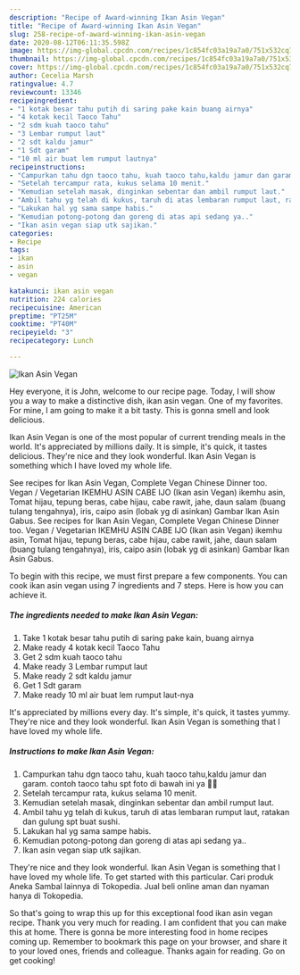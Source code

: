 ```yaml
---
description: "Recipe of Award-winning Ikan Asin Vegan"
title: "Recipe of Award-winning Ikan Asin Vegan"
slug: 258-recipe-of-award-winning-ikan-asin-vegan
date: 2020-08-12T06:11:35.598Z
image: https://img-global.cpcdn.com/recipes/1c854fc03a19a7a0/751x532cq70/ikan-asin-vegan-recipe-main-photo.jpg
thumbnail: https://img-global.cpcdn.com/recipes/1c854fc03a19a7a0/751x532cq70/ikan-asin-vegan-recipe-main-photo.jpg
cover: https://img-global.cpcdn.com/recipes/1c854fc03a19a7a0/751x532cq70/ikan-asin-vegan-recipe-main-photo.jpg
author: Cecelia Marsh
ratingvalue: 4.7
reviewcount: 13346
recipeingredient:
- "1 kotak besar tahu putih di saring pake kain buang airnya"
- "4 kotak kecil Taoco Tahu"
- "2 sdm kuah taoco tahu"
- "3 Lembar rumput laut"
- "2 sdt kaldu jamur"
- "1 Sdt garam"
- "10 ml air buat lem rumput lautnya"
recipeinstructions:
- "Campurkan tahu dgn taoco tahu, kuah taoco tahu,kaldu jamur dan garam. contoh taoco tahu spt foto di bawah ini ya 🤗🤗"
- "Setelah tercampur rata, kukus selama 10 menit."
- "Kemudian setelah masak, dinginkan sebentar dan ambil rumput laut."
- "Ambil tahu yg telah di kukus, taruh di atas lembaran rumput laut, ratakan dan gulung spt buat sushi."
- "Lakukan hal yg sama sampe habis."
- "Kemudian potong-potong dan goreng di atas api sedang ya.."
- "Ikan asin vegan siap utk sajikan."
categories:
- Recipe
tags:
- ikan
- asin
- vegan

katakunci: ikan asin vegan 
nutrition: 224 calories
recipecuisine: American
preptime: "PT25M"
cooktime: "PT40M"
recipeyield: "3"
recipecategory: Lunch

---
```



![Ikan Asin Vegan](https://img-global.cpcdn.com/recipes/1c854fc03a19a7a0/751x532cq70/ikan-asin-vegan-recipe-main-photo.jpg)

Hey everyone, it is John, welcome to our recipe page. Today, I will show you a way to make a distinctive dish, ikan asin vegan. One of my favorites. For mine, I am going to make it a bit tasty. This is gonna smell and look delicious.

Ikan Asin Vegan is one of the most popular of current trending meals in the world. It's appreciated by millions daily. It is simple, it's quick, it tastes delicious. They're nice and they look wonderful. Ikan Asin Vegan is something which I have loved my whole life.

See recipes for Ikan Asin Vegan, Complete Vegan Chinese Dinner too. Vegan / Vegetarian IKEMHU ASIN CABE IJO (Ikan asin Vegan) ikemhu asin, Tomat hijau, tepung beras, cabe hijau, cabe rawit, jahe, daun salam (buang tulang tengahnya), iris, caipo asin (lobak yg di asinkan) Gambar Ikan Asin Gabus. See recipes for Ikan Asin Vegan, Complete Vegan Chinese Dinner too. Vegan / Vegetarian IKEMHU ASIN CABE IJO (Ikan asin Vegan) ikemhu asin, Tomat hijau, tepung beras, cabe hijau, cabe rawit, jahe, daun salam (buang tulang tengahnya), iris, caipo asin (lobak yg di asinkan) Gambar Ikan Asin Gabus.


To begin with this recipe, we must first prepare a few components. You can cook ikan asin vegan using 7 ingredients and 7 steps. Here is how you can achieve it.

<!--inarticleads1-->

##### The ingredients needed to make Ikan Asin Vegan:

1. Take 1 kotak besar tahu putih di saring pake kain, buang airnya
1. Make ready 4 kotak kecil Taoco Tahu
1. Get 2 sdm kuah taoco tahu
1. Make ready 3 Lembar rumput laut
1. Make ready 2 sdt kaldu jamur
1. Get 1 Sdt garam
1. Make ready 10 ml air buat lem rumput laut-nya


It&#39;s appreciated by millions every day. It&#39;s simple, it&#39;s quick, it tastes yummy. They&#39;re nice and they look wonderful. Ikan Asin Vegan is something that I have loved my whole life. 

<!--inarticleads2-->

##### Instructions to make Ikan Asin Vegan:

1. Campurkan tahu dgn taoco tahu, kuah taoco tahu,kaldu jamur dan garam. contoh taoco tahu spt foto di bawah ini ya 🤗🤗
1. Setelah tercampur rata, kukus selama 10 menit.
1. Kemudian setelah masak, dinginkan sebentar dan ambil rumput laut.
1. Ambil tahu yg telah di kukus, taruh di atas lembaran rumput laut, ratakan dan gulung spt buat sushi.
1. Lakukan hal yg sama sampe habis.
1. Kemudian potong-potong dan goreng di atas api sedang ya..
1. Ikan asin vegan siap utk sajikan.


They&#39;re nice and they look wonderful. Ikan Asin Vegan is something that I have loved my whole life. To get started with this particular. Cari produk Aneka Sambal lainnya di Tokopedia. Jual beli online aman dan nyaman hanya di Tokopedia. 

So that's going to wrap this up for this exceptional food ikan asin vegan recipe. Thank you very much for reading. I am confident that you can make this at home. There is gonna be more interesting food in home recipes coming up. Remember to bookmark this page on your browser, and share it to your loved ones, friends and colleague. Thanks again for reading. Go on get cooking!
